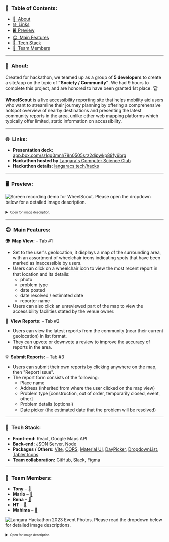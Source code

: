 ### 📜 Table of Contents:
- [👋 About](#about)
- [🌐 Links](#links)
- [🖥️ Preview](#%EF%B8%8Fpreview)
- [😊 Main Features](#main-features)
- [🔨 Tech Stack](#tech-stack)
- [👥 Team Members](#team-members)

---

### 👋 About:

Created for hackathon, we teamed up as a group of **5 developers** to create a site/app on the topic of **"Society / Community"**. We had 9 hours to complete this project, and are honored to have been granted 1st place. 🏆

**WheelScout** is a live accessibility reporting site that helps mobility aid users who want to streamline their journey planning by offering a comprehensive hotspot overview of nearby destinations and presenting the latest community reports in the area, unlike other web mapping platforms which typically offer limited, static information on accessibility.

---

### 🌐 Links:

- **Presentation deck:** [app.box.com/s/1qg0mnh78n0505srz2dipwkp89fy6brg](https://app.box.com/s/1qg0mnh78n0505srz2dipwkp89fy6brg)
- **Hackathon hosted by** [Langara's Computer Science Club](https://www.instagram.com/langaracpsc/)
- **Hackathon details:** [langaracs.tech/hacks](https://langaracs.tech/hacks)

---

### 🖥️ Preview:

![Screen recording demo for WheelScout. Please open the dropdown below for a detailed image description.](https://rhizo.gitlab.io/random/images/9823402738.gif)

<details>
<summary><sub><sup>Open for image description.</sup></sub></summary>
    
> A screen recording (GIF) of the WheelScout demo. There are three tabs at the top. The first tab says "View Map" with a globe emoji. The second tab says "Recent Reportings" with memo emoji. The third tab says "Report a Problem" with a light bulb emoji. The map tab is shown when the site loads, displaying downtown Vancouver with numerous locations marked with circular wheelchair indicators. The user clicks on Amigo Cafe, and a mini modal appears with a photo, name, problem type, and additional information about the report, including when it was posted, and by whom. The user clicks the "x" icon to dismiss the modal, and clicks on the "Recent Reportings" tab. The screen switches to reveal a list of latest reports from the community with corresponding information, as well as thumbs up and thumbs down icons that are labelled with "Did you find this helpful?" alongside. The user clicks on the thumbs up, and a confirmation popup appears. The thumbs up icon then turns green. The user returns to the map tab, and clicks on Science World. After a brief delay, a small modal appears with accessibility information provided by Google Maps, along with a button that says "report issue". Clicking the button takes the user to the "Report a Problem" tab, which is a form that consists of location name, address, problem type as a dropdown, optional problem details, and a date picker. Upon filling in the form and pressing the "Submit Report" button, the user goes back to the map view, and demonstrates that the Science World report has been added with the information they filled in. Finally, the user goes to the "Recent Reportings" tab to show that it's been added to the list too.
</details>

---

### 😊 Main Features:

**🌍 Map View:** – Tab #1
- Set to the user's geolocation, it displays a map of the surrounding area, with an assortment of wheelchair icons indicating spots that have been marked as inaccessible by users.
- Users can click on a wheelchair icon to view the most recent report in that location and its details:
    - photo
    - problem type
    - date posted
    - date resolved / estimated date
    - reporter name
- Users can also click an unreviewed part of the map to view the accessibility facilities stated by the venue owner.

**📝 View Reports:** – Tab #2
- Users can view the latest reports from the community (near their current geolocation) in list format.
- They can upvote or downvote a review to improve the accuracy of reports in the area.

**💡 Submit Reports:** – Tab #3
- Users can submit their own reports by clicking anywhere on the map, then "Report Issue".
- The report form consists of the following:
    - Place name
    - Address (inherited from where the user clicked on the map view)
    - Problem type [construction, out of order, temporarily closed, event, other]
    - Problem details (optional)
    - Date picker (the estimated date that the problem will be resolved)

---

### 🔨 Tech Stack:
- **Front-end:** React, Google Maps API
- **Back-end:** JSON Server, Node
- **Packages / Others:** [Vite](https://github.com/vitejs/vite), [CORS](https://github.com/expressjs/cors), [Material UI](https://github.com/mui/material-ui), [DayPicker](https://github.com/gpbl/react-day-picker), [DropdownList](https://jquense.github.io/react-widgets/docs/DropdownList/), [Tabler Icons](https://github.com/tabler/tabler-icons#react)
- **Team collaboration:** GitHub, Slack, Figma

---

### 👥 Team Members:
- **Tony** – [🔗](https://www.linkedin.com/in/tony-sa/)
- **Mario** – [🔗](https://www.linkedin.com/in/mariocesena/)
- **Rena** – [🔗](https://www.linkedin.com/in/renasakata/)
- **HT** – [🔗](https://www.linkedin.com/in/ht-dev)
- **Mahima** – [🔗](https://www.linkedin.com/in/mahima-mukhi-b70742138/)

![Langara Hackathon 2023 Event Photos. Please read the dropdown below for detailed image descriptions.](https://rhizo.gitlab.io/random/images/873498273.png)

<details>
<summary><sub><sup>Open for image description.</sup></sub></summary>
    
> An assortment of 8 photos arranged in a grid format of varying sizes, with the text "WheelScout" scrawled across the center. From top left to bottom right, first image is of the WheelScout team posing happily for a group photo. Second image is of the team huddled together and holding the first place award plaque on the stage. Third and fifth images are of the team presenting in front of the judges in a conference room. Fourth and seventh images are of the team presenting on the stage in front of the audience. Sixth image is a view of the hackathon venue, with all participants at work. Eighth image is of the team huddled together and holding the first place award plaque in front of the hackathon photo booth, which has "LANGARA HACKS" in all caps shaped by black balloons, with an assortment of circular orange paper decorations as the backdrop.
</details>
